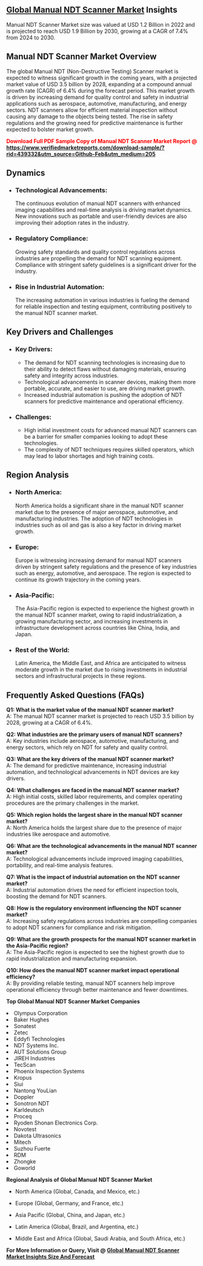 <h2><a href="https://www.verifiedmarketreports.com/download-sample/?rid=439332&amp;utm_source=Github&amp;utm_medium=205" target="_blank">Global Manual NDT Scanner Market</a> Insights</h2><p>Manual NDT Scanner Market size was valued at USD 1.2 Billion in 2022 and is projected to reach USD 1.9 Billion by 2030, growing at a CAGR of 7.4% from 2024 to 2030.</p><p> <h2>Manual NDT Scanner Market Overview</h2> <p>The global Manual NDT (Non-Destructive Testing) Scanner market is expected to witness significant growth in the coming years, with a projected market value of USD 3.5 billion by 2028, expanding at a compound annual growth rate (CAGR) of 6.4% during the forecast period. This market growth is driven by increasing demand for quality control and safety in industrial applications such as aerospace, automotive, manufacturing, and energy sectors. NDT scanners allow for efficient material inspection without causing any damage to the objects being tested. The rise in safety regulations and the growing need for predictive maintenance is further expected to bolster market growth.</p> <p><strong><p><span class=""><span style="color: #ff0000;"><strong>Download Full PDF Sample Copy of Manual NDT Scanner Market Report</strong> @ </span><a href="https://www.verifiedmarketreports.com/download-sample/?rid=439332&amp;utm_source=Github-Feb&amp;utm_medium=205" target="_blank">https://www.verifiedmarketreports.com/download-sample/?rid=439332&amp;utm_source=Github-Feb&amp;utm_medium=205</a></span></p></strong></p> <h2>Dynamics</h2> <ul> <li><h3>Technological Advancements:</h3> The continuous evolution of manual NDT scanners with enhanced imaging capabilities and real-time analysis is driving market dynamics. New innovations such as portable and user-friendly devices are also improving their adoption rates in the industry.</li> <li><h3>Regulatory Compliance:</h3> Growing safety standards and quality control regulations across industries are propelling the demand for NDT scanning equipment. Compliance with stringent safety guidelines is a significant driver for the industry.</li> <li><h3>Rise in Industrial Automation:</h3> The increasing automation in various industries is fueling the demand for reliable inspection and testing equipment, contributing positively to the manual NDT scanner market.</li> </ul> <h2>Key Drivers and Challenges</h2> <ul> <li><h3>Key Drivers:</h3> <ul> <li>The demand for NDT scanning technologies is increasing due to their ability to detect flaws without damaging materials, ensuring safety and integrity across industries.</li> <li>Technological advancements in scanner devices, making them more portable, accurate, and easier to use, are driving market growth.</li> <li>Increased industrial automation is pushing the adoption of NDT scanners for predictive maintenance and operational efficiency.</li> </ul> </li> <li><h3>Challenges:</h3> <ul> <li>High initial investment costs for advanced manual NDT scanners can be a barrier for smaller companies looking to adopt these technologies.</li> <li>The complexity of NDT techniques requires skilled operators, which may lead to labor shortages and high training costs.</li> </ul> </li> </ul> <h2>Region Analysis</h2> <ul> <li><h3>North America:</h3> North America holds a significant share in the manual NDT scanner market due to the presence of major aerospace, automotive, and manufacturing industries. The adoption of NDT technologies in industries such as oil and gas is also a key factor in driving market growth.</li> <li><h3>Europe:</h3> Europe is witnessing increasing demand for manual NDT scanners driven by stringent safety regulations and the presence of key industries such as energy, automotive, and aerospace. The region is expected to continue its growth trajectory in the coming years.</li> <li><h3>Asia-Pacific:</h3> The Asia-Pacific region is expected to experience the highest growth in the manual NDT scanner market, owing to rapid industrialization, a growing manufacturing sector, and increasing investments in infrastructure development across countries like China, India, and Japan.</li> <li><h3>Rest of the World:</h3> Latin America, the Middle East, and Africa are anticipated to witness moderate growth in the market due to rising investments in industrial sectors and infrastructural projects in these regions.</li> </ul> <h2>Frequently Asked Questions (FAQs)</h2> <p><strong>Q1: What is the market value of the manual NDT scanner market?</strong><br> A: The manual NDT scanner market is projected to reach USD 3.5 billion by 2028, growing at a CAGR of 6.4%.</p> <p><strong>Q2: What industries are the primary users of manual NDT scanners?</strong><br> A: Key industries include aerospace, automotive, manufacturing, and energy sectors, which rely on NDT for safety and quality control.</p> <p><strong>Q3: What are the key drivers of the manual NDT scanner market?</strong><br> A: The demand for predictive maintenance, increasing industrial automation, and technological advancements in NDT devices are key drivers.</p> <p><strong>Q4: What challenges are faced in the manual NDT scanner market?</strong><br> A: High initial costs, skilled labor requirements, and complex operating procedures are the primary challenges in the market.</p> <p><strong>Q5: Which region holds the largest share in the manual NDT scanner market?</strong><br> A: North America holds the largest share due to the presence of major industries like aerospace and automotive.</p> <p><strong>Q6: What are the technological advancements in the manual NDT scanner market?</strong><br> A: Technological advancements include improved imaging capabilities, portability, and real-time analysis features.</p> <p><strong>Q7: What is the impact of industrial automation on the NDT scanner market?</strong><br> A: Industrial automation drives the need for efficient inspection tools, boosting the demand for NDT scanners.</p> <p><strong>Q8: How is the regulatory environment influencing the NDT scanner market?</strong><br> A: Increasing safety regulations across industries are compelling companies to adopt NDT scanners for compliance and risk mitigation.</p> <p><strong>Q9: What are the growth prospects for the manual NDT scanner market in the Asia-Pacific region?</strong><br> A: The Asia-Pacific region is expected to see the highest growth due to rapid industrialization and manufacturing expansion.</p> <p><strong>Q10: How does the manual NDT scanner market impact operational efficiency?</strong><br> A: By providing reliable testing, manual NDT scanners help improve operational efficiency through better maintenance and fewer downtimes.</p> </p><p><strong>Top Global Manual NDT Scanner Market Companies</strong></p><div data-test-id=""><p><li>Olympus Corporation</li><li> Baker Hughes</li><li> Sonatest</li><li> Zetec</li><li> Eddyfi Technologies</li><li> NDT Systems Inc.</li><li> AUT Solutions Group</li><li> JIREH Industries</li><li> TecScan</li><li> Phoenix Inspection Systems</li><li> Kropus</li><li> Siui</li><li> Nantong YouLian</li><li> Doppler</li><li> Sonotron NDT</li><li> Karldeutsch</li><li> Proceq</li><li> Ryoden Shonan Electronics Corp.</li><li> Novotest</li><li> Dakota Ultrasonics</li><li> Mitech</li><li> Suzhou Fuerte</li><li> RDM</li><li> Zhongke</li><li> Goworld</li></p><div><strong>Regional Analysis of&nbsp;Global Manual NDT Scanner Market</strong></div><ul><li dir="ltr"><p dir="ltr">North America&nbsp;(Global, Canada, and Mexico, etc.)</p></li><li dir="ltr"><p dir="ltr">Europe (Global, Germany, and France, etc.)</p></li><li dir="ltr"><p dir="ltr">Asia Pacific&nbsp;(Global, China, and Japan, etc.)</p></li><li dir="ltr"><p dir="ltr">Latin America&nbsp;(Global, Brazil, and Argentina, etc.)</p></li><li dir="ltr">Middle East and Africa&nbsp;(Global, Saudi Arabia, and South Africa, etc.)</li></ul><p><strong>For More Information or Query, Visit @&nbsp;</strong><strong><a href="https://www.verifiedmarketreports.com/product/manual-ndt-scanner-market/?utm_source=Github&amp;utm_medium=205" target="_blank">Global Manual NDT Scanner Market Insights Size And Forecast</a></strong></p></div>
